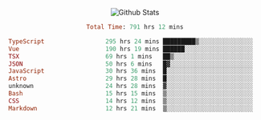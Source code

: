 <!DOCTYPE html>
<body>
<div align="center">
  
  ![Github Stats](https://github-readme-stats.vercel.app/api?username=verycrunchy&show_icons=true&theme=radical)

<!--START_SECTION:waka-->

```ruby
Total Time: 791 hrs 12 mins

TypeScript                 295 hrs 24 mins █████████▒░░░░░░░░░░░░░░░   37.35 %
Vue                        190 hrs 19 mins ██████░░░░░░░░░░░░░░░░░░░   24.06 %
TSX                        69 hrs 1 mins   ██▒░░░░░░░░░░░░░░░░░░░░░░   08.73 %
JSON                       50 hrs 6 mins   █▓░░░░░░░░░░░░░░░░░░░░░░░   06.33 %
JavaScript                 30 hrs 36 mins  █░░░░░░░░░░░░░░░░░░░░░░░░   03.87 %
Astro                      29 hrs 28 mins  █░░░░░░░░░░░░░░░░░░░░░░░░   03.73 %
unknown                    24 hrs 28 mins  ▓░░░░░░░░░░░░░░░░░░░░░░░░   03.09 %
Bash                       15 hrs 15 mins  ▒░░░░░░░░░░░░░░░░░░░░░░░░   01.93 %
CSS                        14 hrs 12 mins  ▒░░░░░░░░░░░░░░░░░░░░░░░░   01.80 %
Markdown                   12 hrs 21 mins  ▒░░░░░░░░░░░░░░░░░░░░░░░░   01.56 %
```

<!--END_SECTION:waka-->
</div>
</body>
</html>

